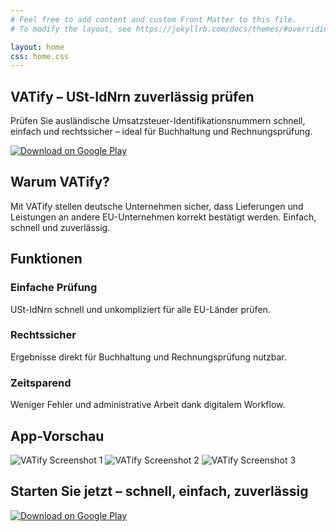 ```yaml
---
# Feel free to add content and custom Front Matter to this file.
# To modify the layout, see https://jekyllrb.com/docs/themes/#overriding-theme-defaults

layout: home
css: home.css
---
```


<!-- Hero Section -->
<section>
    <h1>VATify – USt-IdNrn zuverlässig prüfen</h1>
    <p>Prüfen Sie ausländische Umsatzsteuer-Identifikationsnummern schnell, einfach und rechtssicher – ideal für Buchhaltung und Rechnungsprüfung.</p>
    <a href="https://play.google.com/store/apps/details?id=your.app.id" target="_blank">
        <img src="/assets/images/google_play_badge.png" alt="Download on Google Play" class="play-badge"/>
    </a>
</section>

<!-- Why VATify Section -->
<section>
    <h2>Warum VATify?</h2>
    <p>Mit VATify stellen deutsche Unternehmen sicher, dass Lieferungen und Leistungen an andere EU-Unternehmen korrekt bestätigt werden. Einfach, schnell und zuverlässig.</p>
</section>

<!-- Features Section -->
<section>
    <h2>Funktionen</h2>
    <div class="features">
        <div class="feature-card">
            <h3>Einfache Prüfung</h3>
            <p>USt-IdNrn schnell und unkompliziert für alle EU-Länder prüfen.</p>
        </div>
        <div class="feature-card">
            <h3>Rechtssicher</h3>
            <p>Ergebnisse direkt für Buchhaltung und Rechnungsprüfung nutzbar.</p>
        </div>
        <div class="feature-card">
            <h3>Zeitsparend</h3>
            <p>Weniger Fehler und administrative Arbeit dank digitalem Workflow.</p>
        </div>
    </div>
</section>

<!-- Screenshots Section -->
<section>
    <h2>App-Vorschau</h2>
    <div class="screenshots">
        <img src="assets/images/mockup.png" alt="VATify Screenshot 1">
        <img src="assets/images/mockup.png" alt="VATify Screenshot 2">
        <img src="assets/images/mockup.png" alt="VATify Screenshot 3">
    </div>
</section>

<!-- Download CTA Section -->
<section>
    <h2>Starten Sie jetzt – schnell, einfach, zuverlässig</h2>
    <a href="https://play.google.com/store/apps/details?id=your.app.id" target="_blank">
        <img src="/assets/images/google_play_badge.png" alt="Download on Google Play" class="play-badge"/>
    </a>
</section>